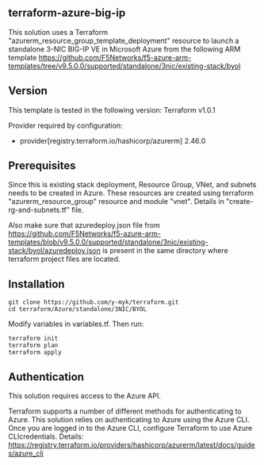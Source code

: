 ## terraform-azure-big-ip

This solution uses a Terraform "azurerm_resource_group_template_deployment" resource to launch a standalone 3-NIC BIG-IP VE in Microsoft Azure from the following ARM template https://github.com/F5Networks/f5-azure-arm-templates/tree/v9.5.0.0/supported/standalone/3nic/existing-stack/byol

## Version

This template is tested in the following version: Terraform v1.0.1

Provider required by configuration:

+ provider[registry.terraform.io/hashicorp/azurerm] 2.46.0

## Prerequisites

Since this is existing stack deployment, Resource Group, VNet, and subnets needs to be created in Azure. These resources are created using terraform "azurerm_resource_group" resource and module "vnet". Details in "create-rg-and-subnets.tf" file.

Also make sure that azuredeploy.json file from https://github.com/F5Networks/f5-azure-arm-templates/blob/v9.5.0.0/supported/standalone/3nic/existing-stack/byol/azuredeploy.json is present in the same directory where terraform project files are located.

## Installation

```
git clone https://github.com/y-myk/terraform.git
cd terraform/Azure/standalone/3NIC/BYOL
```

Modify variables in variables.tf. Then run:

```
terraform init
terraform plan
terraform apply
```

## Authentication

This solution requires access to the Azure API.

Terraform supports a number of different methods for authenticating to Azure. This solution relies on authenticating to Azure using the Azure CLI. Once you are logged in to the Azure CLI, configure Terraform to use Azure CLIcredentials. Details: https://registry.terraform.io/providers/hashicorp/azurerm/latest/docs/guides/azure_cli
